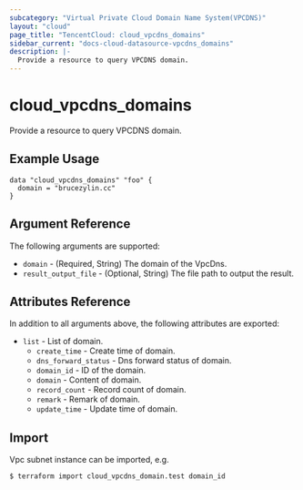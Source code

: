 ```yaml
---
subcategory: "Virtual Private Cloud Domain Name System(VPCDNS)"
layout: "cloud"
page_title: "TencentCloud: cloud_vpcdns_domains"
sidebar_current: "docs-cloud-datasource-vpcdns_domains"
description: |-
  Provide a resource to query VPCDNS domain.
---
```


# cloud_vpcdns_domains

Provide a resource to query VPCDNS domain.

## Example Usage

```hcl
data "cloud_vpcdns_domains" "foo" {
  domain = "brucezylin.cc"
}
```

## Argument Reference

The following arguments are supported:

* `domain` - (Required, String) The domain of the VpcDns.
* `result_output_file` - (Optional, String) The file path to output the result.

## Attributes Reference

In addition to all arguments above, the following attributes are exported:

* `list` - List of domain.
  * `create_time` - Create time of domain.
  * `dns_forward_status` - Dns forward status of domain.
  * `domain_id` - ID of the domain.
  * `domain` - Content of domain.
  * `record_count` - Record count of domain.
  * `remark` - Remark of domain.
  * `update_time` - Update time of domain.


## Import

Vpc subnet instance can be imported, e.g.

```
$ terraform import cloud_vpcdns_domain.test domain_id
```

